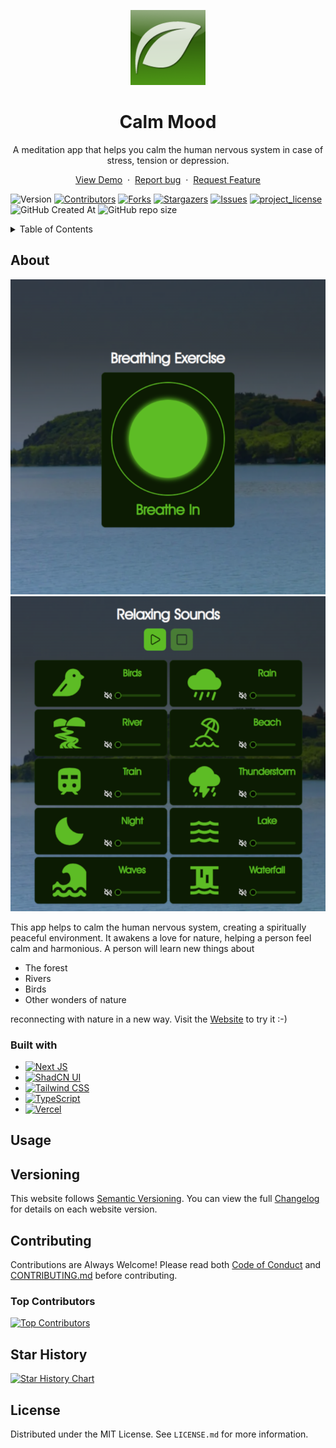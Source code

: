 <p align="center">
     <picture>
          <source media="(prefers-color-scheme: dark)" srcset="./public/images/logo-dark-aero.png" />
          <source media="(prefers-color-scheme: light)" srcset="./public/images/logo-aero.png" />
          <img src="./public/images/logo-aero.png" alt="Calm Mood" width="120" height="120"/>
     </picture>
</p>
<h1 align="center">Calm Mood</h1>
<p align="center">A meditation app that helps you calm the human nervous system in case of stress, tension or depression.</p>
<p align="center">
     <a href="https://calm-mood.vercel.app/">View Demo</a>
     &nbsp;&middot;&nbsp;
     <a href="https://github.com/ArsenGabrielyan/calm-mood/issues/new?assignees=&labels=&template=bug_report.md&title=">Report bug</a>
     &nbsp;&middot;&nbsp;
     <a href="https://github.com/ArsenGabrielyan/calm-mood/issues/new?assignees=&labels=&template=feature_request.md&title=">Request Feature</a>
</p>

![Version][version-shield]
[![Contributors][contributors-shield]][contributors-url]
[![Forks][forks-shield]][forks-url]
[![Stargazers][stars-shield]][stars-url]
[![Issues][issues-shield]][issues-url]
[![project_license][license-shield]][license-url]
![GitHub Created At][created-at-shield]
![GitHub repo size][repo-size-shield]

<details>
     <summary>Table of Contents</summary>
     <ol>
          <li>
               <a href="#about">About</a>
               <ul>
                    <li><a href="#built-with">Built with</a></li>
               </ul>
          </li>
          <li><a href="#usage">Usage</a></li>
          <li><a href="#versioning">Versioning</a></li>
          <li>
               <a href="#contributing">Contributing</a>
               <ul>
                    <li><a href="#top-contributors">Top Contributors</a></li>
               </ul>
          </li>
          <li><a href="#star-history">Star History</a></li>
          <li><a href="#license">License</a></li>
     </ol>
</details>

## About
![Breathing Exercise][exercise-screenshot]
![Sounds][sounds-screenshot]

This app helps to calm the human nervous system, creating a spiritually peaceful environment. It awakens a love for nature, helping a person feel calm and harmonious. A person will learn new things about
- The forest
- Rivers
- Birds
- Other wonders of nature
 
reconnecting with nature in a new way. Visit the [Website][website-url] to try it :-)

### Built with
- [![Next JS][nextjs-shield]][nextjs-url]
- [![ShadCN UI][shadcn-shield]][shadcn-url]
- [![Tailwind CSS][tailwind-shield]][tailwind-url]
- [![TypeScript][typescript-shield]][typescript-url]
- [![Vercel][vercel-shield]][vercel-url]

## Usage
<!-- TODO: Write the app usage guide -->

## Versioning
This website follows [Semantic Versioning](https://semver.org/). You can view the full [Changelog][changelog-url] for details on each website version.

## Contributing
Contributions are Always Welcome! Please read both [Code of Conduct][code-of-conduct-url] and [CONTRIBUTING.md][contributing-url] before contributing.
### Top Contributors
[![Top Contributors][top-contributors]][contributors-url]

## Star History
[![Star History Chart][star-history-chart]][star-history-url]

## License
Distributed under the MIT License. See `LICENSE.md` for more information.

<!-- Markdown stats links -->
[star-history-chart]: https://api.star-history.com/svg?repos=ArsenGabrielyan/calm-mood&type=Date
[star-history-url]: https://api.star-history.com/svg?repos=ArsenGabrielyan/calm-mood&type=Date
[contributors-shield]: https://img.shields.io/github/contributors/ArsenGabrielyan/calm-mood.svg?style=for-the-badge
[contributors-url]: https://github.com/ArsenGabrielyan/calm-mood/graphs/contributors
[top-contributors]: https://contrib.rocks/image?repo=ArsenGabrielyan/calm-mood
[forks-shield]: https://img.shields.io/github/forks/ArsenGabrielyan/calm-mood.svg?style=for-the-badge
[forks-url]: https://github.com/ArsenGabrielyan/calm-mood/network/members
[stars-shield]: https://img.shields.io/github/stars/ArsenGabrielyan/calm-mood.svg?style=for-the-badge
[stars-url]: https://github.com/ArsenGabrielyan/calm-mood/stargazers
[issues-shield]: https://img.shields.io/github/issues/ArsenGabrielyan/calm-mood.svg?style=for-the-badge
[issues-url]: https://github.com/ArsenGabrielyan/calm-mood/issues
[license-shield]: https://img.shields.io/github/license/ArsenGabrielyan/calm-mood?style=for-the-badge
[license-url]: https://github.com/ArsenGabrielyan/calm-mood/blob/main/LICENSE.md
[created-at-shield]: https://img.shields.io/github/created-at/ArsenGabrielyan/calm-mood?style=for-the-badge
[repo-size-shield]: https://img.shields.io/github/repo-size/ArsenGabrielyan/calm-mood?style=for-the-badge
[code-of-conduct-url]: https://github.com/ArsenGabrielyan/calm-mood/blob/main/CODE_OF_CONDUCT.md
[contributing-url]: https://github.com/ArsenGabrielyan/calm-mood/blob/main/CONTRIBUTING.md
[changelog-url]: https://github.com/ArsenGabrielyan/calm-mood/blob/main/CHANGELOG.md
[website-url]: https://calm-mood.vercel.app/
[version-shield]: https://img.shields.io/github/package-json/v/ArsenGabrielyan/calm-mood?style=for-the-badge

<!-- Languages -->
[nextjs-shield]: https://img.shields.io/badge/next%20js-000000?style=for-the-badge&logo=nextdotjs&logoColor=white
[nextjs-url]: https://nextjs.org/
[shadcn-shield]: https://img.shields.io/badge/shadcn%2Fui-000000?style=for-the-badge&logo=shadcnui&logoColor=white
[shadcn-url]: https://ui.shadcn.com/
[tailwind-shield]: https://img.shields.io/badge/Tailwind_CSS-38B2AC?style=for-the-badge&logo=tailwind-css&logoColor=white
[tailwind-url]: https://tailwindcss.com/
[mdx-shield]: https://img.shields.io/badge/MDX-1B1F24?style=for-the-badge&logo=mdx&logoColor=white
[mdx-url]: https://mdxjs.com/
[typescript-shield]: https://img.shields.io/badge/TypeScript-007ACC?style=for-the-badge&logo=typescript&logoColor=white
[typescript-url]: https://www.typescriptlang.org
[vercel-shield]: https://img.shields.io/badge/Vercel-000000?style=for-the-badge&logo=vercel&logoColor=white
[vercel-url]: https://vercel.com/

<!-- Screenshots -->
[exercise-screenshot]: ./.github/demo-exercise.png
[sounds-screenshot]: ./.github/demo-sounds.png